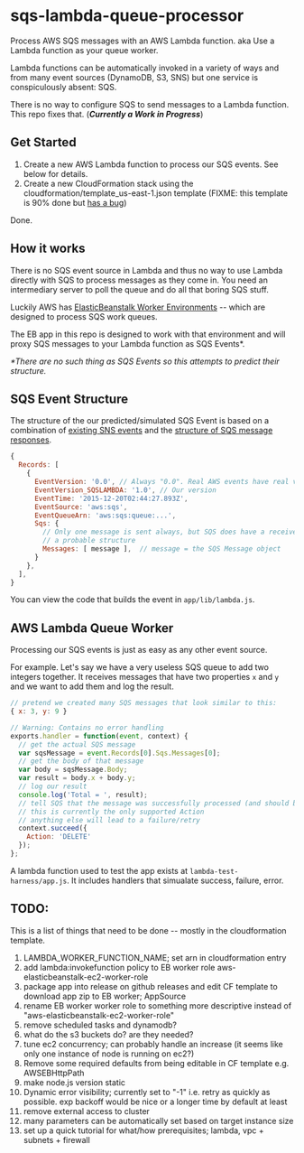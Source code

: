 # sqs-lambda-queue-processor

Process AWS SQS messages with an AWS Lambda function.  aka Use a Lambda function as your queue worker.

Lambda functions can be automatically invoked in a variety of ways and from many event sources (DynamoDB, S3, SNS) but one service is conspiculously absent: SQS.

There is no way to configure SQS to send messages to a Lambda function.  This repo fixes that. (***Currently a Work in Progress***)

## Get Started

1. Create a new AWS Lambda function to process our SQS events.  See below for details.
1. Create a new CloudFormation stack using the cloudformation/template_us-east-1.json template (FIXME: this template is 90% done but [has a bug](cloudformation/README.md))

Done.

## How it works

There is no SQS event source in Lambda and thus no way to use Lambda directly with SQS to process messages as they come in.  You need an intermediary server to poll the queue and do all that boring SQS stuff. 

Luckily AWS has [ElasticBeanstalk Worker Environments](http://docs.aws.amazon.com/elasticbeanstalk/latest/dg/using-features-managing-env-tiers.html) -- which are designed to process SQS work queues.

The EB app in this repo is designed to work with that environment and will proxy SQS messages to your Lambda function as SQS Events*.

_*There are no such thing as SQS Events so this attempts to predict their structure._

## SQS Event Structure

The structure of the our predicted/simulated SQS Event is based on a combination of [existing SNS events](https://gist.github.com/yyolk/cd22e8a3faf7fd75997b) and the [structure of SQS message responses](http://docs.aws.amazon.com/cli/latest/reference/sqs/receive-message.html#examples).

```js
{
  Records: [
    {
      EventVersion: '0.0', // Always "0.0". Real AWS events have real version.
      EventVersion_SQSLAMBDA: '1.0', // Our version 
      EventTime: '2015-12-20T02:44:27.893Z',
      EventSource: 'aws:sqs',
      EventQueueArn: 'aws:sqs:queue:...',
      Sqs: {
        // Only one message is sent always, but SQS does have a receive batch, so this seems to be
        // a probable structure
        Messages: [ message ],  // message = the SQS Message object
      }
    },
  ],
}
```

You can view the code that builds the event in `app/lib/lambda.js`.  

## AWS Lambda Queue Worker

Processing our SQS events is just as easy as any other event source.

For example.  Let's say we have a very useless SQS queue to add two integers together.  It receives messages that have two properties `x` and `y` and we want to add them and log the result.

```js
// pretend we created many SQS messages that look similar to this:
{ x: 3, y: 9 }
```

```js
// Warning: Contains no error handling
exports.handler = function(event, context) {
  // get the actual SQS message
  var sqsMessage = event.Records[0].Sqs.Messages[0];
  // get the body of that message
  var body = sqsMessage.Body;
  var result = body.x + body.y;
  // log our result
  console.log('Total = ', result);
  // tell SQS that the message was successfully processed (and should be deleted)
  // this is currently the only supported Action
  // anything else will lead to a failure/retry
  context.succeed({
    Action: 'DELETE'
  });
};
```

A lambda function used to test the app exists at `lambda-test-harness/app.js`.  It includes handlers that simualate success, failure, error.


## TODO:

This is a list of things that need to be done -- mostly in the cloudformation template.

1. LAMBDA_WORKER_FUNCTION_NAME; set arn in cloudformation entry
2. add lambda:invokefunction policy to EB worker role aws-elasticbeanstalk-ec2-worker-role
3. package app into release on github releases and edit CF template to download app zip to EB worker; AppSource
4. rename EB worker worker role to something more descriptive instead of "aws-elasticbeanstalk-ec2-worker-role"
5. remove scheduled tasks and dynamodb?
6. what do the s3 buckets do?  are they needed?
7. tune ec2 concurrency; can probably handle an increase  (it seems like only one instance of node is running on ec2?)
8. Remove some required defaults from being editable in CF template e.g. AWSEBHttpPath
9. make node.js version static
10. Dynamic error visibility;  currently set to "-1" i.e. retry as quickly as possible.  exp backoff would be nice or a longer time by default at least
11. remove external access to cluster
12. many parameters can be automatically set based on target instance size
13. set up a quick tutorial for what/how prerequisites; lambda, vpc + subnets + firewall
